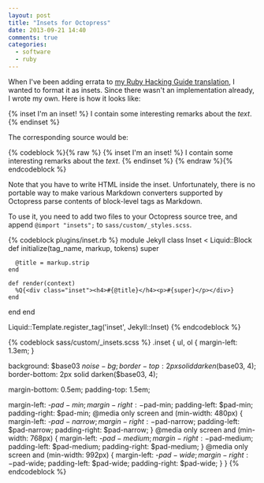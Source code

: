 ```yaml
---
layout: post
title: "Insets for Octopress"
date: 2013-09-21 14:40
comments: true
categories:
  - software
  - ruby
---
```


When I've been adding errata to [my Ruby Hacking Guide translation](/blog/2013/04/01/ruby-hacking-guide-ch-11-finite-state-lexer/), I wanted to format it as insets. Since there wasn't an implementation already, I wrote my own. Here is how it looks like:

{% inset I'm an inset! %}
I contain some interesting remarks about the <em>text</em>.
{% endinset %}

<!--more-->

The corresponding source would be:

{% codeblock %}{% raw %}
{% inset I'm an inset! %}
I contain some interesting remarks about the <em>text</em>.
{% endinset %}
{% endraw %}{% endcodeblock %}

Note that you have to write HTML inside the inset. Unfortunately, there is no portable way to make various Markdown converters supported by Octopress parse contents of block-level tags as Markdown.

To use it, you need to add two files to your Octopress source tree, and append `@import "insets";` to `sass/custom/_styles.scss`.

{% codeblock plugins/inset.rb %}
module Jekyll
  class Inset < Liquid::Block
    def initialize(tag_name, markup, tokens)
      super

      @title = markup.strip
    end

    def render(context)
      %Q{<div class="inset"><h4>#{@title}</h4><p>#{super}</p></div>}
    end
  end
end

Liquid::Template.register_tag('inset', Jekyll::Inset)
{% endcodeblock %}

{% codeblock sass/custom/_insets.scss %}
.inset {
  ul, ol {
    margin-left: 1.3em;
  }

  background: $base03 $noise-bg;
  border-top: 2px solid darken($base03, 4);
  border-bottom: 2px solid darken($base03, 4);

  margin-bottom: 0.5em;
  padding-top: 1.5em;

  margin-left: -$pad-min;
  margin-right: -$pad-min;
  padding-left: $pad-min;
  padding-right: $pad-min;
  @media only screen and (min-width: 480px) {
    margin-left: -$pad-narrow;
    margin-right: -$pad-narrow;
    padding-left: $pad-narrow;
    padding-right: $pad-narrow;
  }
  @media only screen and (min-width: 768px) {
    margin-left: -$pad-medium;
    margin-right: -$pad-medium;
    padding-left: $pad-medium;
    padding-right: $pad-medium;
  }
  @media only screen and (min-width: 992px) {
    margin-left: -$pad-wide;
    margin-right: -$pad-wide;
    padding-left: $pad-wide;
    padding-right: $pad-wide;
  }
}
{% endcodeblock %}
